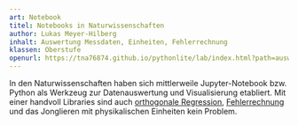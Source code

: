 ```yaml
---
art: Notebook
titel: Notebooks in Naturwissenschaften
author: Lukas Meyer-Hilberg
inhalt: Auswertung Messdaten, Einheiten, Fehlerrechnung
klassen: Oberstufe
openurl: https://tna76874.github.io/pythonlite/lab/index.html?path=auswertung.ipynb
---
```

In den Naturwissenschaften haben sich mittlerweile Jupyter-Notebook bzw. Python als Werkzeug zur Datenauswertung und Visualisierung etabliert. Mit einer handvoll Libraries sind auch [orthogonale Regression](https://de.wikipedia.org/wiki/Orthogonale_Regression), [Fehlerrechnung](https://de.wikipedia.org/wiki/Fehlerfortpflanzung) und das Jonglieren mit physikalischen Einheiten kein Problem.